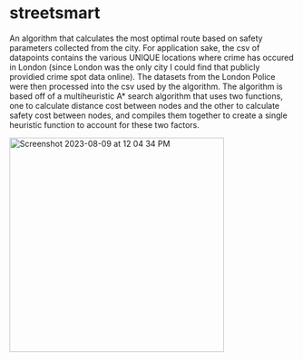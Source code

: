 # streetsmart
An algorithm that calculates the most optimal route based on safety parameters collected from the city. For application sake, the csv of datapoints contains the various UNIQUE locations where crime has occured in London (since London was the only city I could find that publicly providied crime spot data online). The datasets from the London Police were then processed into the csv used by the algorithm. The algorithm is based off of a multiheuristic A* search algorithm that uses two functions, one to calculate distance cost between nodes and the other to calculate safety cost between nodes, and compiles them together to create a single heuristic function to account for these two factors.   

<img width="378" alt="Screenshot 2023-08-09 at 12 04 34 PM" src="https://github.com/saad-sahir/streetsmart/assets/133065206/8b20fc04-fdc7-42de-b1ad-efe5f6113061">

